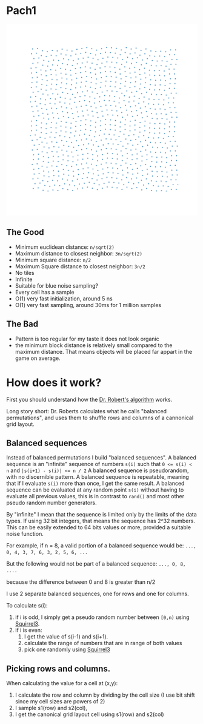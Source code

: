 # Pach1

![Samples](example.svg)

## The Good

* Minimum euclidean distance: `n/sqrt(2)`
* Maximum distance to closest neighbor: `3n/sqrt(2)`
* Minimum square distance: `n/2`
* Maximum Square distance to closest neighbor: `3n/2` 
* No tiles
* Infinite
* Suitable for blue noise sampling?
* Every cell has a sample
* O(1) very fast initialization, around 5 ns
* O(1) very fast sampling, around 30ms for 1 million samples

## The Bad

* Pattern is too regular for my taste it does not look organic
* the minimum block distance is relatively small compared to the maximum distance. That means objects will be placed far appart in the game on average.

# How does it work?

First you should understand how the [Dr. Robert's algorithm](http://extremelearning.com.au/isotropic-blue-noise-point-sets/) works. 

Long story short: Dr. Roberts calculates what he calls "balanced permutations", and uses them to shuffle rows and columns of a cannonical grid layout.

## Balanced sequences

Instead of balanced permutations I build "balanced sequences". 
A balanced sequence is an "infinite" sequence of numbers `s(i)` such that `0 <= s(i) < n` and `|s(i+1) - s(i)| <= n / 2`
A balanced sequence is pseudorandom, with no discernible pattern.
A balanced sequence is repeatable,  meaning that if I evaluate `s(i)` more than once, I get the same result.
A balanced sequence can be evaluated at any random point `s(i)` without having to evaluate all previous values, this is in contrast to `rand()` and most other pseudo random number generators.

By "infinite" I mean that the sequence is limited only by the limits of the data types. 
If using 32 bit integers, that means the sequence has 2^32 numbers.  
This can be easily extended to 64 bits values or more, provided a suitable noise function.

For example,  if n = 8, a valid portion of a balanced sequence would be:
```..., 0, 4, 3, 7, 6, 3, 2, 5, 6, ...```

But the following would not be part of a balanced sequence:
```..., 0, 8, ....```

because the difference between 0 and 8 is greater than n/2

I use 2 separate balanced sequences,  one for rows and one for columns.

To calculate s(i):
1. if i is odd,  I simply get a pseudo random number between `[0,n)` using [Squirrel3](https://www.youtube.com/watch?v=LWFzPP8ZbdU).
2. if i is even:
    1. I get the value of s(i-1) and s(i+1). 
    2. calculate the range of numbers that are in range of both values
    3. pick one randomly using [Squirrel3](https://www.youtube.com/watch?v=LWFzPP8ZbdU)

## Picking rows and columns.

When calculating the value for a cell at (x,y):
1. I calculate the row and column by dividing by the cell size (I use bit shift since my cell sizes are powers of 2)
2. I sample s1(row) and s2(col),  
3. I get the canonical grid layout cell using s1(row) and s2(col)






